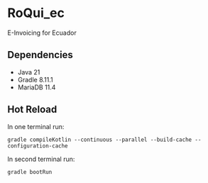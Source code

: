 # RoQui_ec
E-Invoicing for Ecuador

## Dependencies
- Java 21
- Gradle 8.11.1
- MariaDB 11.4

## Hot Reload
In one terminal run:
```
gradle compileKotlin --continuous --parallel --build-cache --configuration-cache
```
In second terminal run:
```
gradle bootRun
```

